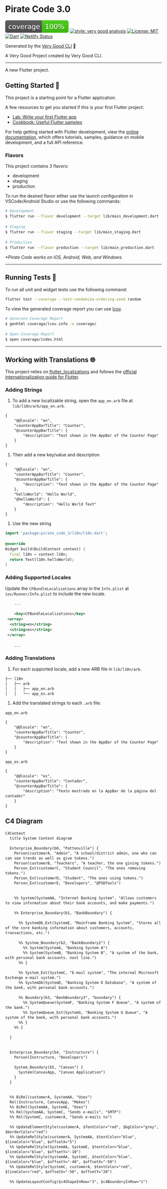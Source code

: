 # Pirate Code 3.0

![coverage][coverage_badge]
[![style: very good analysis][very_good_analysis_badge]][very_good_analysis_link]
[![License: MIT][license_badge]][license_link]
[![Dart](https://github.com/PSDTools/app/actions/workflows/dart.yml/badge.svg?branch=main)](https://github.com/PSDTools/app/actions/workflows/dart.yml)
[![Netlify Status](https://api.netlify.com/api/v1/badges/25b0c44e-21b7-423c-a914-32aa4b23b708/deploy-status)](https://app.netlify.com/sites/pattonville-wallet/deploys)

Generated by the [Very Good CLI][very_good_cli_link] 🤖

A Very Good Project created by Very Good CLI.

---

A new Flutter project.

## Getting Started 🚀

This project is a starting point for a Flutter application.

A few resources to get you started if this is your first Flutter project:

- [Lab: Write your first Flutter app](https://docs.flutter.dev/get-started/codelab)
- [Cookbook: Useful Flutter samples](https://docs.flutter.dev/cookbook)

For help getting started with Flutter development, view the
[online documentation](https://docs.flutter.dev/), which offers tutorials,
samples, guidance on mobile development, and a full API reference.

### Flavors

This project contains 3 flavors:

- development
- staging
- production

To run the desired flavor either use the launch configuration in VSCode/Android Studio or use the following commands:

```sh
# Development
$ flutter run --flavor development --target lib/main_development.dart

# Staging
$ flutter run --flavor staging --target lib/main_staging.dart

# Production
$ flutter run --flavor production --target lib/main_production.dart
```

_\*Pirate Code works on iOS, Android, Web, and Windows._

---

## Running Tests 🧪

To run all unit and widget tests use the following command:

```sh
flutter test --coverage --test-randomize-ordering-seed random
```

To view the generated coverage report you can use [lcov](https://github.com/linux-test-project/lcov).

```sh
# Generate Coverage Report
$ genhtml coverage/lcov.info -o coverage/

# Open Coverage Report
$ open coverage/index.html
```

---

## Working with Translations 🌐

This project relies on [flutter_localizations][flutter_localizations_link] and follows the [official internationalization guide for Flutter][internationalization_link].

### Adding Strings

1. To add a new localizable string, open the `app_en.arb` file at `lib/l10n/arb/app_en.arb`.

```arb
{
    "@@locale": "en",
    "counterAppBarTitle": "Counter",
    "@counterAppBarTitle": {
        "description": "Text shown in the AppBar of the Counter Page"
    }
}
```

1. Then add a new key/value and description

```arb
{
    "@@locale": "en",
    "counterAppBarTitle": "Counter",
    "@counterAppBarTitle": {
        "description": "Text shown in the AppBar of the Counter Page"
    },
    "helloWorld": "Hello World",
    "@helloWorld": {
        "description": "Hello World Text"
    }
}
```

1. Use the new string

```dart
import 'package:pirate_code_3/l10n/l10n.dart';

@override
Widget build(BuildContext context) {
  final l10n = context.l10n;
  return Text(l10n.helloWorld);
}
```

### Adding Supported Locales

Update the `CFBundleLocalizations` array in the `Info.plist` at `ios/Runner/Info.plist` to include the new locale.

```xml
    ...

    <key>CFBundleLocalizations</key>
 <array>
  <string>en</string>
  <string>es</string>
 </array>

    ...
```

### Adding Translations

1. For each supported locale, add a new ARB file in `lib/l10n/arb`.

```console
├── l10n
│   ├── arb
│   │   ├── app_en.arb
│   │   └── app_es.arb
```

1. Add the translated strings to each `.arb` file:

`app_en.arb`

```arb
{
    "@@locale": "en",
    "counterAppBarTitle": "Counter",
    "@counterAppBarTitle": {
        "description": "Text shown in the AppBar of the Counter Page"
    }
}
```

`app_es.arb`

```arb
{
    "@@locale": "es",
    "counterAppBarTitle": "Contador",
    "@counterAppBarTitle": {
        "description": "Texto mostrado en la AppBar de la página del contador"
    }
}
```

## C4 Diagram

```mermaid
C4Context
  title System Context diagram

  Enterprise_Boundary(b0, "Pattonville") {
    Person(customerA, "Admin", "A school/district admin, one who can can see trends as well as give tokens.")
    Person(customerB, "Teachers", "A teacher, the one giving tokens.")
    Person_Ext(customerC, "Student Council", "The ones removing tokens.")
    Person_Ext(customerD, "Student", "The ones using tokens.")
    Person_Ext(customerE, "Developers", "@PSDTools")


    %% System(SystemAA, "Internet Banking System", "Allows customers to view information about their bank accounts, and make payments.")

    %% Enterprise_Boundary(b1, "BankBoundary") {

      %% SystemDb_Ext(SystemE, "Mainframe Banking System", "Stores all of the core banking information about customers, accounts, transactions, etc.")

      %% System_Boundary(b2, "BankBoundary2") {
        %% System(SystemA, "Banking System A")
        %% System(SystemB, "Banking System B", "A system of the bank, with personal bank accounts. next line.")
      %% }

      %% System_Ext(SystemC, "E-mail system", "The internal Microsoft Exchange e-mail system.")
      %% SystemDb(SystemD, "Banking System D Database", "A system of the bank, with personal bank accounts.")

      %% Boundary(b3, "BankBoundary3", "boundary") {
        %% SystemQueue(SystemF, "Banking System F Queue", "A system of the bank.")
        %% SystemQueue_Ext(SystemG, "Banking System G Queue", "A system of the bank, with personal bank accounts.")
      %% }
    %% }

  }


  Enterprise_Boundary(b4, "Instructure") {
    Person(Instructure, "Developers")

    System_Boundary(b5, "Canvas") {
      System(CanvasApp, "Canvas Application")
    }
  }


  %% BiRel(customerA, SystemAA, "Uses")
  Rel(Instructure, CanvasApp, "Makes")
  %% BiRel(SystemAA, SystemE, "Uses")
  %% Rel(SystemAA, SystemC, "Sends e-mails", "SMTP")
  %% Rel(SystemC, customerA, "Sends e-mails to")

  %% UpdateElementStyle(customerA, $fontColor="red", $bgColor="grey", $borderColor="red")
  %% UpdateRelStyle(customerA, SystemAA, $textColor="blue", $lineColor="blue", $offsetX="5")
  %% UpdateRelStyle(SystemAA, SystemE, $textColor="blue", $lineColor="blue", $offsetY="-10")
  %% UpdateRelStyle(SystemAA, SystemC, $textColor="blue", $lineColor="blue", $offsetY="-40", $offsetX="-50")
  %% UpdateRelStyle(SystemC, customerA, $textColor="red", $lineColor="red", $offsetX="-50", $offsetY="20")

  %% UpdateLayoutConfig($c4ShapeInRow="3", $c4BoundaryInRow="1")
```

[coverage_badge]: coverage_badge.svg
[flutter_localizations_link]: https://api.flutter.dev/flutter/flutter_localizations/flutter_localizations-library.html
[internationalization_link]: https://flutter.dev/docs/development/accessibility-and-localization/internationalization
[license_badge]: https://img.shields.io/badge/license-MIT-blue.svg
[license_link]: https://opensource.org/licenses/MIT
[very_good_analysis_badge]: https://img.shields.io/badge/style-very_good_analysis-B22C89.svg
[very_good_analysis_link]: https://pub.dev/packages/very_good_analysis
[very_good_cli_link]: https://github.com/VeryGoodOpenSource/very_good_cli
